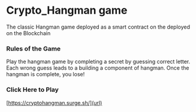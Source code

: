 # Crypto_Hangman game
The classic Hangman game deployed as a smart contract on the deployed on the Blockchain

### Rules of the Game
Play the hangman game by completing a secret by guessing correct letter.
Each wrong guess leads to a building a component of hangman. 
Once the hangman is complete, you lose!

### Click Here to Play
[https://cryptohangman.surge.sh/](url)
